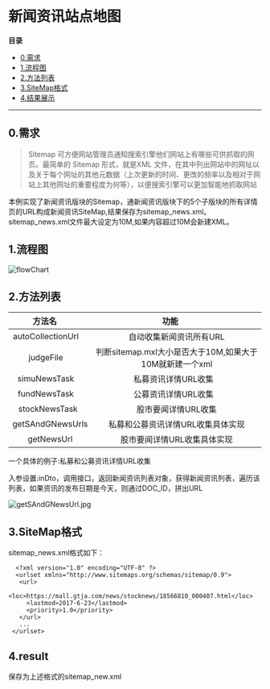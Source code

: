 # 新闻资讯站点地图

**目录**
* [0.需求](#demand)
* [1.流程图](#flowChart)
* [2.方法列表](#function)
* [3.SiteMap格式](#sitemap)
* [4.结果展示](#result)

<hr/>

<h2 id='demand'>0.需求</h2>

>Sitemap 可方便网站管理员通知搜索引擎他们网站上有哪些可供抓取的网页。最简单的 Sitemap 形式，就是XML 文件，在其中列出网站中的网址以及关于每个网址的其他元数据（上次更新的时间、更改的频率以及相对于网站上其他网址的重要程度为何等），以便搜索引擎可以更加智能地抓取网站

本例实现了新闻资讯版块的Sitemap，通新闻资讯版块下的5个子版块的所有详情页的URL构成新闻资讯SiteMap,结果保存为sitemap_news.xml。sitemap_news.xml文件最大设定为10M,如果内容超过10M会新建XML。
<h2 id='flowChart'>1.流程图</h2>

![flowChart](https://github.com/jennyzhang8800/gtja_mall/blob/master/pictures/siteMap.jpg)

<h2 id='function'>2.方法列表</h2>

| 方法名       | 功能        | 
|:-------------:|:-------------:|
| autoCollectionUrl      | 自动收集新闻资讯所有URL |
| judgeFile     | 判断sitemap.mxl大小是否大于10M,如果大于10M就新建一个xml|  
| simuNewsTask     | 私募资讯详情URL收集     |  
| fundNewsTask     | 公募资讯详情URL收集     |  
| stockNewsTask   | 股市要闻详情URL收集      |
| getSAndGNewsUrls | 私募和公募资讯详情URL收集具体实现 |
| getNewsUrl | 股市要闻详情URL收集具体实现 |

一个具体的例子:私募和公募资讯详情URL收集

 入参设置:inDto，调用接口，返回新闻资讯列表对象，获得新闻资讯列表，遍历该列表，如果资讯的发布日期是今天，则通过DOC_ID，拼出URL

![getSAndGNewsUrl.jpg](https://github.com/jennyzhang8800/gtja_mall/blob/master/pictures/getSAndGNewsUrl.jpg)


<h2 id='sitemap'>3.SiteMap格式</h2>

sitemap_news.xml格式如下：
```
  <?xml version="1.0" encoding="UTF-8" ?> 
  <urlset xmlns="http://www.sitemaps.org/schemas/sitemap/0.9">
   <url>
     <loc>https://mall.gtja.com/news/stocknews/18566810_000407.html</loc> 
     <lastmod>2017-6-23</lastmod> 
     <priority>1.0</priority> 
   </url>
   ...
 </urlset>
```

<h2 id='result'>4.result</h2>

保存为上述格式的sitemap_new.xml
